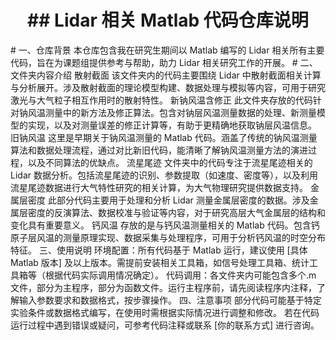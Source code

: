 <center><h1> ## Lidar 相关 Matlab 代码仓库说明</h1></center> 
# 一、仓库背景
本仓库包含我在研究生期间以 Matlab 编写的 Lidar 相关所有主要代码，旨在为课题组提供参考与帮助，助力 Lidar 相关研究工作的开展。
# 二、文件夹内容介绍
散射截面
该文件夹内的代码主要围绕 Lidar 中散射截面相关计算与分析展开。涉及散射截面的理论模型构建、数据处理与模拟等内容，可用于研究激光与大气粒子相互作用时的散射特性。
新钠风温含修正
此文件夹存放的代码针对钠风温测量中的新方法及修正算法。包含对钠层风温测量数据的处理、新测量模型的实现，以及对测量误差的修正计算等，有助于更精确地获取钠层风温信息。
旧钠风温
这里是早期关于钠风温测量的 Matlab 代码。涵盖了传统的钠风温测量算法和数据处理流程，通过对比新旧代码，能清晰了解钠风温测量方法的演进过程，以及不同算法的优缺点。
流星尾迹
文件夹中的代码专注于流星尾迹相关的 Lidar 数据分析。包括流星尾迹的识别、参数提取（如速度、密度等），以及利用流星尾迹数据进行大气特性研究的相关计算，为大气物理研究提供数据支持。
金属层密度
此部分代码主要用于处理和分析 Lidar 测量金属层密度的数据。涉及金属层密度的反演算法、数据校准与验证等内容，对于研究高层大气金属层的结构和变化具有重要意义。
钙风温
存放的是与钙风温测量相关的 Matlab 代码。包含钙原子层风温的测量原理实现、数据采集与处理程序，可用于分析钙风温的时空分布特征。
三、使用说明
环境配置：所有代码基于 Matlab 运行，建议使用 [具体 Matlab 版本] 及以上版本。需提前安装相关工具箱，如信号处理工具箱、统计工具箱等（根据代码实际调用情况确定）。
代码调用：各文件夹内可能包含多个.m 文件，部分为主程序，部分为函数文件。运行主程序前，请先阅读程序内注释，了解输入参数要求和数据格式，按步骤操作。
四、注意事项
部分代码可能基于特定实验条件或数据格式编写，在使用时需根据实际情况进行调整和修改。
若在代码运行过程中遇到错误或疑问，可参考代码注释或联系 [你的联系方式] 进行咨询。
